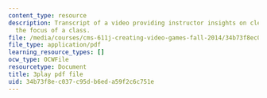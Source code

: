 ```yaml
---
content_type: resource
description: Transcript of a video providing instructor insights on clearly communicating
  the focus of a class.
file: /media/courses/cms-611j-creating-video-games-fall-2014/34b73f8ec037c95db6eda59f2c6c751e_T0GdXZusbKI.pdf
file_type: application/pdf
learning_resource_types: []
ocw_type: OCWFile
resourcetype: Document
title: 3play pdf file
uid: 34b73f8e-c037-c95d-b6ed-a59f2c6c751e
---
```


